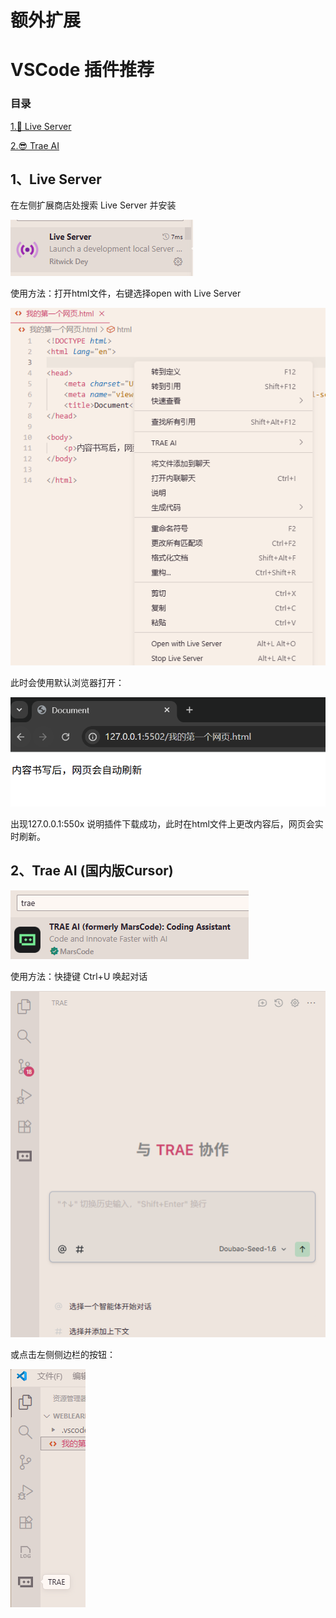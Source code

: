 # 额外扩展

# VSCode 插件推荐

### 目录

[1.📖 Live Server](#1)

[2.😎 Trae AI](#2)




<p id="1" />

## 1、Live Server
在左侧扩展商店处搜索 Live Server 并安装

![alt text](./assets/image.png)

使用方法：打开html文件，右键选择open with Live Server

![image-20251021021455372](./assets/image-20251021021455372.png)

此时会使用默认浏览器打开：

![image-20251021021613045](./assets/image-20251021021613045.png)

出现127.0.0.1:550x 说明插件下载成功，此时在html文件上更改内容后，网页会实时刷新。

<p id="2" />

## 2、Trae AI (国内版Cursor)

![image-20251021023559538](./assets/image-20251021023559538.png)

使用方法：快捷键 Ctrl+U 唤起对话

![image-20251021024740844](./assets/image-20251021024740844.png)

或点击左侧侧边栏的按钮：

![image-20251021024018049](./assets/image-20251021024018049.png)
